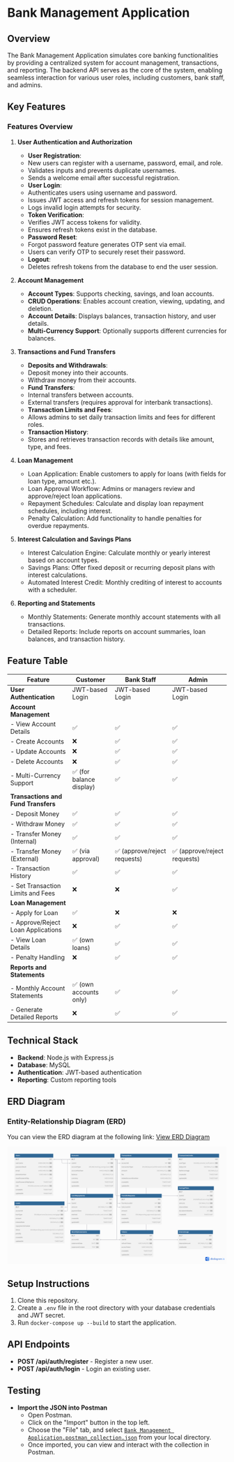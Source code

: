 # Bank Management Application

## Overview

The Bank Management Application simulates core banking functionalities by providing a centralized system for account management, transactions, and reporting. The backend API serves as the core of the system, enabling seamless interaction for various user roles, including customers, bank staff, and admins.

## Key Features 

### **Features Overview**

1. **User Authentication and Authorization**
   - **User Registration**:  
   - New users can register with a username, password, email, and role.  
   - Validates inputs and prevents duplicate usernames.  
   - Sends a welcome email after successful registration.
   - **User Login**:  
   - Authenticates users using username and password.  
   - Issues JWT access and refresh tokens for session management.  
   - Logs invalid login attempts for security.
   - **Token Verification**:  
   - Verifies JWT access tokens for validity.  
   - Ensures refresh tokens exist in the database.
   - **Password Reset**:  
   - Forgot password feature generates OTP sent via email.  
   - Users can verify OTP to securely reset their password.
   - **Logout**:  
   - Deletes refresh tokens from the database to end the user session.
2. **Account Management**
   - **Account Types**: Supports checking, savings, and loan accounts.  
   - **CRUD Operations**: Enables account creation, viewing, updating, and deletion.  
   - **Account Details**: Displays balances, transaction history, and user details.  
   - **Multi-Currency Support**: Optionally supports different currencies for balances.
3. **Transactions and Fund Transfers**
   - **Deposits and Withdrawals**:
   - Deposit money into their accounts.
   - Withdraw money from their accounts.  
   - **Fund Transfers**:  
   - Internal transfers between accounts.  
   - External transfers (requires approval for interbank transactions).  
   - **Transaction Limits and Fees**:  
   - Allows admins to set daily transaction limits and fees for different roles.  
   - **Transaction History**:  
   - Stores and retrieves transaction records with details like amount, type, and fees.
4. **Loan Management**
   - Loan Application: Enable customers to apply for loans (with fields for loan type, amount etc.).
   - Loan Approval Workflow: Admins or managers review and approve/reject loan applications.
   - Repayment Schedules: Calculate and display loan repayment schedules, including interest.
   - Penalty Calculation: Add functionality to handle penalties for overdue repayments.

5. **Interest Calculation and Savings Plans**
   - Interest Calculation Engine: Calculate monthly or yearly interest based on account types.
   - Savings Plans: Offer fixed deposit or recurring deposit plans with interest calculations.
   - Automated Interest Credit: Monthly crediting of interest to accounts with a scheduler.

6. **Reporting and Statements**
   - Monthly Statements: Generate monthly account statements with all transactions.
   - Detailed Reports: Include reports on account summaries, loan balances, and transaction history.

## Feature Table

| **Feature**                          | **Customer**                    | **Bank Staff**                         | **Admin**                              |
|--------------------------------------|----------------------------------|----------------------------------------|----------------------------------------|
| **User Authentication**              | JWT-based Login                 | JWT-based Login                        | JWT-based Login                        |
| **Account Management**               |                                  |                                        |                                        |
| - View Account Details               | ✅                               | ✅                                     | ✅                                     |
| - Create Accounts                    | ❌                               | ✅                                     | ✅                                     |
| - Update Accounts                    | ❌                               | ✅                                     | ✅                                     |
| - Delete Accounts                    | ❌                               | ✅                                     | ✅                                     |
| - Multi-Currency Support             | ✅ (for balance display)         | ✅                                     | ✅                                     |
| **Transactions and Fund Transfers**  |                                  |                                        |                                        |
| - Deposit Money                      | ✅                               | ✅                                     | ✅                                     |
| - Withdraw Money                     | ✅                               | ✅                                     | ✅                                     |
| - Transfer Money (Internal)          | ✅                               | ✅                                     | ✅                                     |
| - Transfer Money (External)          | ✅ (via approval)                | ✅ (approve/reject requests)           | ✅ (approve/reject requests)           |
| - Transaction History                | ✅                               | ✅                                     | ✅                                     |
| - Set Transaction Limits and Fees    | ❌                               | ❌                                     | ✅                                     |
| **Loan Management**                  |                                  |                                        |                                        |
| - Apply for Loan                     | ✅                               | ❌                                     | ❌                                     |
| - Approve/Reject Loan Applications   | ❌                               | ✅                                     | ✅                                     |
| - View Loan Details                  | ✅ (own loans)                   | ✅                                     | ✅                                     |
| - Penalty Handling                   | ❌                               | ✅                                     | ✅                                     |
| **Reports and Statements**           |                                  |                                        |                                        |
| - Monthly Account Statements         | ✅ (own accounts only)           | ✅                                     | ✅                                     |
| - Generate Detailed Reports          | ❌                               | ✅                                     | ✅                                     |


## Technical Stack

- **Backend**: Node.js with Express.js
- **Database**: MySQL
- **Authentication**: JWT-based authentication
- **Reporting**: Custom reporting tools

## ERD Diagram

### Entity-Relationship Diagram (ERD)

You can view the ERD diagram at the following link:
[View ERD Diagram](https://dbdiagram.io/d/Entity-Relationship-Diagram-ERD-for-Bank-Management-Application-6788ac626b7fa355c30d056d)

![ERD Diagram](ERD.png)

## Setup Instructions

1. Clone this repository.
2. Create a `.env` file in the root directory with your database credentials and JWT secret.
3. Run `docker-compose up --build` to start the application.

## API Endpoints

- **POST /api/auth/register** - Register a new user.
- **POST /api/auth/login** - Login an existing user.

## Testing

- **Import the JSON into Postman**
  - Open Postman.
  - Click on the "Import" button in the top left.
  - Choose the "File" tab, and select [`Bank Management Application.postman_collection.json`](https://github.com/sazzadulalambd/bank-management-app/blob/main/Bank%20Management%20Application.postman_collection.json) from your local directory.
  - Once imported, you can view and interact with the collection in Postman.


